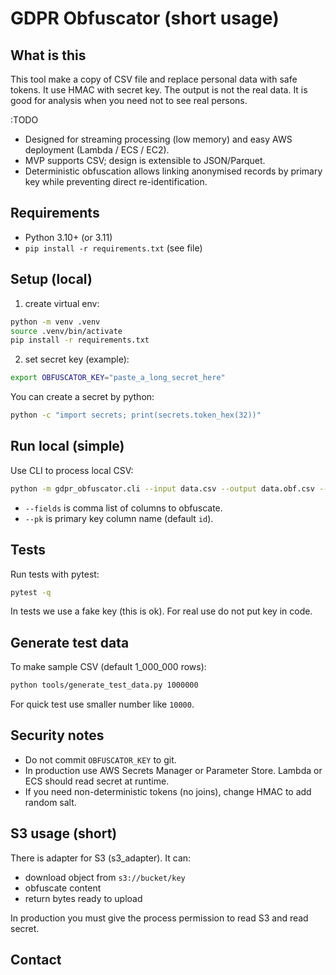 # GDPR Obfuscator (short usage)

## What is this

This tool make a copy of CSV file and replace personal data with safe tokens.
It use HMAC with secret key. The output is not the real data. It is good for analysis when you need not to see real persons.

:TODO
* Designed for streaming processing (low memory) and easy AWS deployment (Lambda / ECS / EC2).
* MVP supports CSV; design is extensible to JSON/Parquet.
* Deterministic obfuscation allows linking anonymised records by primary key while preventing direct re-identification.

## Requirements

* Python 3.10+ (or 3.11)
* `pip install -r requirements.txt` (see file)

## Setup (local)

1. create virtual env:

```bash
python -m venv .venv
source .venv/bin/activate
pip install -r requirements.txt
```

2. set secret key (example):

```bash
export OBFUSCATOR_KEY="paste_a_long_secret_here"
```

You can create a secret by python:

```bash
python -c "import secrets; print(secrets.token_hex(32))"
```

## Run local (simple)

Use CLI to process local CSV:

```bash
python -m gdpr_obfuscator.cli --input data.csv --output data.obf.csv --fields email,phone --pk id
```

* `--fields` is comma list of columns to obfuscate.
* `--pk` is primary key column name (default `id`).

## Tests

Run tests with pytest:

```bash
pytest -q
```

In tests we use a fake key (this is ok). For real use do not put key in code.

## Generate test data

To make sample CSV (default 1_000_000 rows):

```bash
python tools/generate_test_data.py 1000000
```

For quick test use smaller number like `10000`.

## Security notes

* Do not commit `OBFUSCATOR_KEY` to git.
* In production use AWS Secrets Manager or Parameter Store. Lambda or ECS should read secret at runtime.
* If you need non-deterministic tokens (no joins), change HMAC to add random salt.

## S3 usage (short)

There is adapter for S3 (s3_adapter). It can:

* download object from `s3://bucket/key`
* obfuscate content
* return bytes ready to upload

In production you must give the process permission to read S3 and read secret.

## Contact
